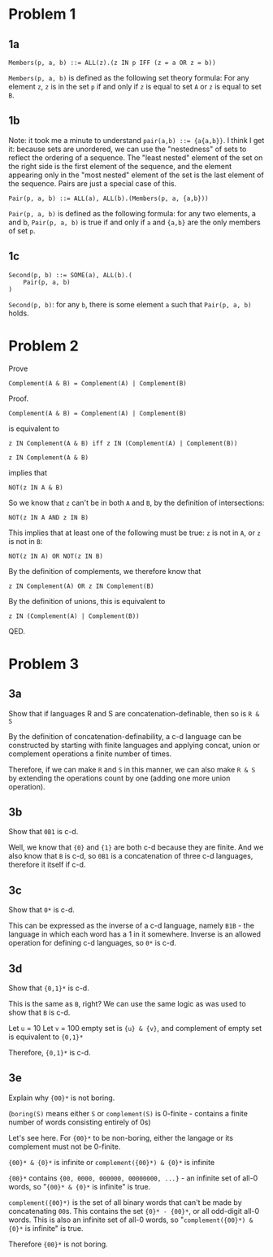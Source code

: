 # Problem 1

## 1a

```
Members(p, a, b) ::= ALL(z).(z IN p IFF (z = a OR z = b))
```
`Members(p, a, b)` is defined as the following set theory formula: For any element `z`, `z` is in the set `p` if and only if `z` is equal to set `A` or `z` is equal to set `B`.

## 1b

Note: it took me a minute to understand `pair(a,b) ::= {a{a,b}}`. I think I get it: because sets are unordered, we can use the "nestedness" of sets to reflect the ordering of a sequence. The "least nested" element of the set on the right side is the first element of the sequence, and the element appearing only in the "most nested" element of the set is the last element of the sequence. Pairs are just a special case of this.

```
Pair(p, a, b) ::= ALL(a), ALL(b).(Members(p, a, {a,b}))
```
`Pair(p, a, b)` is defined as the following formula: for any two elements, a and b, `Pair(p, a, b)` is true if and only if `a` and `{a,b}` are the only members of set `p`.

## 1c

```
Second(p, b) ::= SOME(a), ALL(b).(
    Pair(p, a, b)
)
```

`Second(p, b)`: for any `b`, there is some element `a` such that `Pair(p, a, b)` holds.

# Problem 2

Prove 

```
Complement(A & B) = Complement(A) | Complement(B)
```

Proof.

```
Complement(A & B) = Complement(A) | Complement(B)
```

is equivalent to 

```
z IN Complement(A & B) iff z IN (Complement(A) | Complement(B))
```

```
z IN Complement(A & B)
```

implies that 

```
NOT(z IN A & B)
```

So we know that `z` can't be in both `A` and `B`, by the definition of intersections:

```
NOT(z IN A AND z IN B)
```

This implies that at least one of the following must be true: `z` is not in `A`, or `z` is not in `B`:

```
NOT(z IN A) OR NOT(z IN B)
```

By the definition of complements, we therefore know that

```
z IN Complement(A) OR z IN Complement(B)
```

By the definition of unions, this is equivalent to

```
z IN (Complement(A) | Complement(B))
```

QED.

# Problem 3

## 3a

Show that if languages R and S are concatenation-definable, then so is `R & S`

By the definition of concatenation-definability, a c-d language can be constructed by starting with finite languages and applying concat, union or complement operations a finite number of times. 

Therefore, if we can make `R` and `S` in this manner, we can also make `R & S` by extending the operations count by one (adding one more union operation).

## 3b

Show that `0B1` is c-d.

Well, we know that `{0}` and `{1}` are both c-d because they are finite. And we also know that `B` is c-d, so `0B1` is a concatenation of three c-d languages, therefore it itself if c-d.

## 3c

Show that `0*` is c-d.

This can be expressed as the inverse of a c-d language, namely `B1B` - the language in which each word has a 1 in it somewhere. Inverse is an allowed operation for defining c-d languages, so `0*` is c-d.

## 3d

Show that `{0,1}*` is c-d.

This is the same as `B`, right? We can use the same logic as was used to show that `B` is c-d.

Let `u` = 10
Let `v` = 100
empty set is `{u} & {v}`, and complement of empty set is equivalent to `{0,1}*`

Therefore, `{0,1}*` is c-d.

## 3e

Explain why `{00}*` is not boring.

(`boring(S)` means either `S` or `complement(S)` is 0-finite - contains a finite number of words consisting entirely of 0s)

Let's see here. For `{00}*` to be non-boring, either the langage or its complement must not be 0-finite.

`{00}* & {0}*` is infinite
or
`complement({00}*) & {0}*` is infinite

`{00}*` contains `{00, 0000, 000000, 00000000, ...}` - an infinite set of all-0 words, so "`{00}* & {0}*` is infinite" is true.

`complement({00}*)` is the set of all binary words that can't be made by concatenating `00`s. This contains the set `{0}* - {00}*`, or all odd-digit all-0 words. This is also an infinite set of all-0 words, so "`complement({00}*) & {0}*` is infinite" is true.

Therefore `{00}*` is not boring.